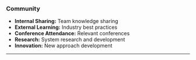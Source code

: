 ### Community

- **Internal Sharing:** Team knowledge sharing
- **External Learning:** Industry best practices
- **Conference Attendance:** Relevant conferences
- **Research:** System research and development
- **Innovation:** New approach development

---
